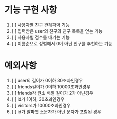 # 기능 구현 사항

1. [ ] 사용자별 친구 관계파악 기능
2. [ ] 입력받은 user의 친구의 친구 목록을 얻는 기능
3. [ ] 사용자별 점수를 매기는 기능
4. [ ] 이름순으로 정렬해서 0이 아닌 친구를 추천하는 기능

# 예외사항

1. [ ] user의 길이가 0이하 30초과인경우
2. [ ] friends길이가 0이하 10000초과인경우
3. [ ] friends각 원소 배열 길이가 2가 아닌경우
4. [ ] id가 1이하, 30초과인경우
5. [ ] visitors가 10000초과인경우
6. [ ] id가 알파벳 소문자가 아닌 문자가 포함된 경우
